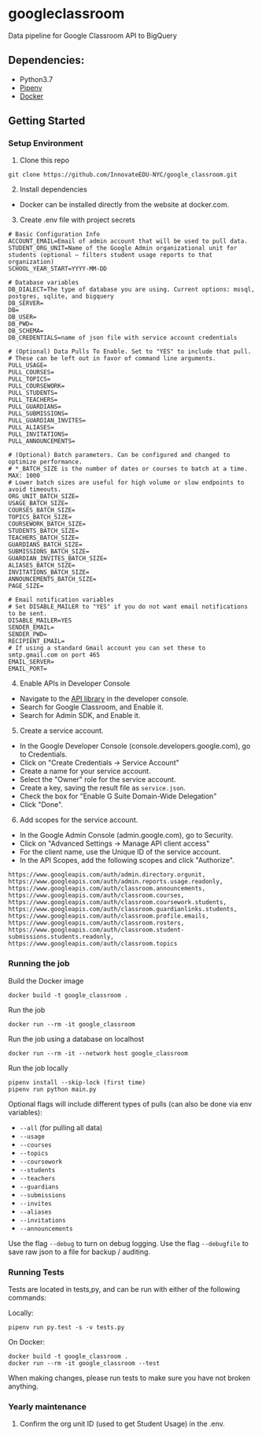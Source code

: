 # googleclassroom

Data pipeline for Google Classroom API to BigQuery

## Dependencies:

- Python3.7
- [Pipenv](https://pipenv.readthedocs.io/en/latest/)
- [Docker](https://www.docker.com/)

## Getting Started

### Setup Environment

1. Clone this repo

```
git clone https://github.com/InnovateEDU-NYC/google_classroom.git
```

2. Install dependencies

- Docker can be installed directly from the website at docker.com.

3. Create .env file with project secrets

```
# Basic Configuration Info
ACCOUNT_EMAIL=Email of admin account that will be used to pull data.
STUDENT_ORG_UNIT=Name of the Google Admin organizational unit for students (optional — filters student usage reports to that organization)
SCHOOL_YEAR_START=YYYY-MM-DD

# Database variables
DB_DIALECT=The type of database you are using. Current options: mssql, postgres, sqlite, and bigquery
DB_SERVER=
DB=
DB_USER=
DB_PWD=
DB_SCHEMA=
DB_CREDENTIALS=name of json file with service account credentials

# (Optional) Data Pulls To Enable. Set to "YES" to include that pull.
# These can be left out in favor of command line arguments.
PULL_USAGE=
PULL_COURSES=
PULL_TOPICS=
PULL_COURSEWORK=
PULL_STUDENTS=
PULL_TEACHERS=
PULL_GUARDIANS=
PULL_SUBMISSIONS=
PULL_GUARDIAN_INVITES=
PULL_ALIASES=
PULL_INVITATIONS=
PULL_ANNOUNCEMENTS=

# (Optional) Batch parameters. Can be configured and changed to optimize performance.
# *_BATCH_SIZE is the number of dates or courses to batch at a time. MAX: 1000
# Lower batch sizes are useful for high volume or slow endpoints to avoid timeouts.
ORG_UNIT_BATCH_SIZE=
USAGE_BATCH_SIZE=
COURSES_BATCH_SIZE=
TOPICS_BATCH_SIZE=
COURSEWORK_BATCH_SIZE=
STUDENTS_BATCH_SIZE=
TEACHERS_BATCH_SIZE=
GUARDIANS_BATCH_SIZE=
SUBMISSIONS_BATCH_SIZE=
GUARDIAN_INVITES_BATCH_SIZE=
ALIASES_BATCH_SIZE=
INVITATIONS_BATCH_SIZE=
ANNOUNCEMENTS_BATCH_SIZE=
PAGE_SIZE=

# Email notification variables
# Set DISABLE_MAILER to "YES" if you do not want email notifications to be sent.
DISABLE_MAILER=YES
SENDER_EMAIL=
SENDER_PWD=
RECIPIENT_EMAIL=
# If using a standard Gmail account you can set these to smtp.gmail.com on port 465
EMAIL_SERVER=
EMAIL_PORT=
```

4. Enable APIs in Developer Console

- Navigate to the [API library](https://console.developers.google.com/apis/library) in the developer console.
- Search for Google Classroom, and Enable it.
- Search for Admin SDK, and Enable it.

5. Create a service account.

- In the Google Developer Console (console.developers.google.com), go to Credentials.
- Click on "Create Credentials -> Service Account"
- Create a name for your service account.
- Select the "Owner" role for the service account.
- Create a key, saving the result file as `service.json`.
- Check the box for "Enable G Suite Domain-Wide Delegation"
- Click "Done".

6. Add scopes for the service account.

- In the Google Admin Console (admin.google.com), go to Security.
- Click on "Advanced Settings -> Manage API client access"
- For the client name, use the Unique ID of the service account.
- In the API Scopes, add the following scopes and click "Authorize".

```
https://www.googleapis.com/auth/admin.directory.orgunit,
https://www.googleapis.com/auth/admin.reports.usage.readonly,
https://www.googleapis.com/auth/classroom.announcements,
https://www.googleapis.com/auth/classroom.courses,
https://www.googleapis.com/auth/classroom.coursework.students,
https://www.googleapis.com/auth/classroom.guardianlinks.students,
https://www.googleapis.com/auth/classroom.profile.emails,
https://www.googleapis.com/auth/classroom.rosters,
https://www.googleapis.com/auth/classroom.student-submissions.students.readonly,
https://www.googleapis.com/auth/classroom.topics
```

### Running the job

Build the Docker image

```
docker build -t google_classroom .
```

Run the job

```
docker run --rm -it google_classroom
```

Run the job using a database on localhost

```
docker run --rm -it --network host google_classroom
```

Run the job locally

```
pipenv install --skip-lock (first time)
pipenv run python main.py
```

Optional flags will include different types of pulls (can also be done via env variables):

- `--all` (for pulling all data)
- `--usage`
- `--courses`
- `--topics`
- `--coursework`
- `--students`
- `--teachers`
- `--guardians`
- `--submissions`
- `--invites`
- `--aliases`
- `--invitations`
- `--announcements`

Use the flag `--debug` to turn on debug logging.
Use the flag `--debugfile` to save raw json to a file for backup / auditing.

### Running Tests

Tests are located in tests,py, and can be run with either of the following commands:

Locally:

```
pipenv run py.test -s -v tests.py
```

On Docker:

```
docker build -t google_classroom .
docker run --rm -it google_classroom --test
```

When making changes, please run tests to make sure you have not broken anything.

### Yearly maintenance

1. Confirm the org unit ID (used to get Student Usage) in the .env.
